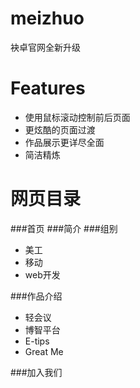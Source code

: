 # meizhuo
袂卓官网全新升级

Features
===
* 使用鼠标滚动控制前后页面
* 更炫酷的页面过渡
* 作品展示更详尽全面
* 简洁精炼

网页目录
===
###首页
###简介
###组别
* 美工
* 移动
* web开发

###作品介绍
* 轻会议
* 博智平台
* E-tips
* Great Me

###加入我们

